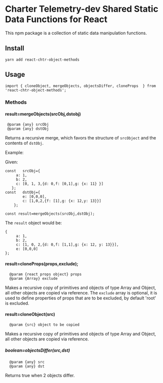 # Charter Telemetry-dev Shared Static Data Functions for React

This npm package is a collection of static data manipulation functions.

## Install

```
yarn add react-chtr-object-methods

```

## Usage

```
import { cloneObject, mergeObjects, objectsDiffer, cloneProps  } from 'react-chtr-object-methods';
```

### Methods

#### result=mergeObjects(srcObj,dstobj)

```
 @param {any} srcObj
 @param {any} dstObj
````

Returns a recursive merge, which favors the structure of ```srcObject``` and the contents of ```dstObj```.
 
Example:
 
Given:

```
const   srcObj={
     a: 1,
     b: 2,
     c: [0, 1, 3,{d: 0,f: [0,1],g: {x: 11} }]
   };
const   dstObj={
        e: [0,0,0],
        c: [1,0,2,{f: [1],g: {x: 12,y: 13}}]
    };

const result=mergeObjects(srcObj,dstObj);
```

The ```result``` object would be:

 ```
{
      a: 1,
      b: 2,
      c: [1, 0, 2,{d: 0,f: [1,1],g: {x: 12, y: 13}}],
      e: [0,0,0]
};
```
#### result=cloneProps(props,exclude);

```
  @param {react props object} props
  @param {Array} exclude 
````

Makes a recursive copy of primitives and objects of type Array and Object, all other objects are copied via reference.  The ```exclude``` array is optional, it is used to define properties of props that are to be excluded, by default 'root' is excluded.

#### result=cloneObject(src)

```
  @param {src} object to be copied
````

Makes a recursive copy of primitives and objects of type Array and Object, all other objects are copied via reference. 


##### boolean=objectsDiffer(src,dst)

```
  @param {any} src
  @param {any} dst
```

Returns true when 2 objects differ.